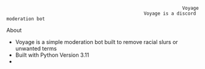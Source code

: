                                                                     Voyage
                                                      Voyage is a discord moderation bot
About 
  - Voyage is a simple moderation bot built to remove racial slurs or unwanted terms
  - Built with Python Version 3.11
  - 
                                                    
